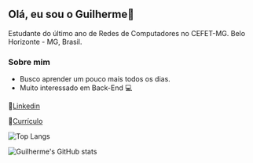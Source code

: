 ## Olá, eu sou o Guilherme👋

Estudante do último ano de Redes de Computadores no CEFET-MG.
Belo Horizonte - MG, Brasil.

### Sobre mim
* Busco aprender um pouco mais todos os dias.
* Muito interessado em Back-End :computer:

:link:[Linkedin](https://www.linkedin.com/in/guilhermesouzaaraujo/)

:link:[Currículo](https://drive.google.com/file/d/15zdpFxmRVAnLQJ5x2siO6Zm_vLSM12dq/view?usp=sharing)

![Top Langs](https://github-readme-stats.vercel.app/api/top-langs/?username=GuilhermeSAraujo&layout=compact)

![Guilherme's GitHub stats](https://github-readme-stats.vercel.app/api?username=GuilhermeSAraujo)


